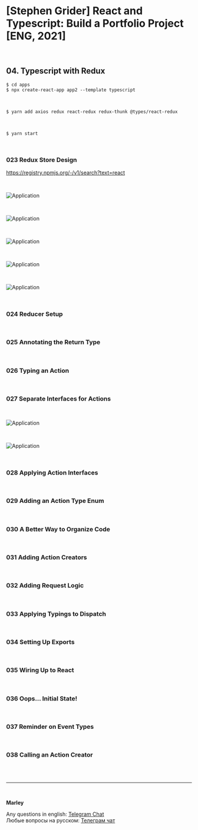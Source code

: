 # [Stephen Grider] React and Typescript: Build a Portfolio Project [ENG, 2021]

<br/>

## 04. Typescript with Redux

    $ cd apps
    $ npx create-react-app app2 --template typescript

<br/>

    $ yarn add axios redux react-redux redux-thunk @types/react-redux

<br/>

    $ yarn start

<br/>

### 023 Redux Store Design

https://registry.npmjs.org/-/v1/search?text=react

<br/>

![Application](/img/pic-m04-p01.png?raw=true)

<br/>

![Application](/img/pic-m04-p02.png?raw=true)

<br/>

![Application](/img/pic-m04-p03.png?raw=true)

<br/>

![Application](/img/pic-m04-p04.png?raw=true)

<br/>

![Application](/img/pic-m04-p05.png?raw=true)

<br/>

### 024 Reducer Setup

<br/>

### 025 Annotating the Return Type

<br/>

### 026 Typing an Action

<br/>

### 027 Separate Interfaces for Actions

<br/>

![Application](/img/pic-m04-p06.png?raw=true)

<br/>

![Application](/img/pic-m04-p07.png?raw=true)

<br/>

### 028 Applying Action Interfaces

<br/>

### 029 Adding an Action Type Enum

<br/>

### 030 A Better Way to Organize Code

<br/>

### 031 Adding Action Creators

<br/>

### 032 Adding Request Logic

<br/>

### 033 Applying Typings to Dispatch

<br/>

### 034 Setting Up Exports

<br/>

### 035 Wiring Up to React

<br/>

### 036 Oops... Initial State!

<br/>

### 037 Reminder on Event Types

<br/>

### 038 Calling an Action Creator

<br/><br/>

---

<br/>

**Marley**

Any questions in english: <a href="https://jsdev.org/chat/">Telegram Chat</a>  
Любые вопросы на русском: <a href="https://jsdev.ru/chat/">Телеграм чат</a>
